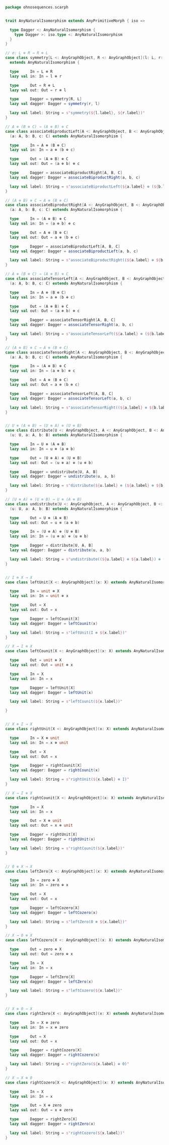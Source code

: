 
```scala
package ohnosequences.scarph


trait AnyNaturalIsomorphism extends AnyPrimitiveMorph { iso =>

  type Dagger <: AnyNaturalIsomorphism {
    type Dagger >: iso.type <: AnyNaturalIsomorphism
  }
}

// σ: L ⊗ R → R ⊗ L
case class symmetry[L <: AnyGraphObject, R <: AnyGraphObject](l: L, r: R)
  extends AnyNaturalIsomorphism {

  type     In = L ⊗ R
  lazy val in: In = l ⊗ r

  type     Out = R ⊗ L
  lazy val out: Out = r ⊗ l

  type     Dagger = symmetry[R, L]
  lazy val dagger: Dagger = symmetry(r, l)

  lazy val label: String = s"symmetry(${l.label}, ${r.label})"
}

// A ⊕ (B ⊕ C) → (A ⊕ B) ⊕ C
case class associateBiproductLeft[A <: AnyGraphObject, B <: AnyGraphObject, C <: AnyGraphObject]
  (a: A, b: B, c: C) extends AnyNaturalIsomorphism {

  type     In = A ⊕ (B ⊕ C)
  lazy val in: In = a ⊕ (b ⊕ c)

  type     Out = (A ⊕ B) ⊕ C
  lazy val out: Out = (a ⊕ b) ⊕ c

  type     Dagger = associateBiproductRight[A, B, C]
  lazy val dagger: Dagger = associateBiproductRight(a, b, c)

  lazy val label: String = s"associateBiproductLeft(${a.label} ⊕ (${b.label} ⊕ ${c.label}))"
}

// (A ⊕ B) ⊕ C → A ⊕ (B ⊕ C)
case class associateBiproductRight[A <: AnyGraphObject, B <: AnyGraphObject, C <: AnyGraphObject]
  (a: A, b: B, c: C) extends AnyNaturalIsomorphism {

  type     In = (A ⊕ B) ⊕ C
  lazy val in: In = (a ⊕ b) ⊕ c

  type     Out = A ⊕ (B ⊕ C)
  lazy val out: Out = a ⊕ (b ⊕ c)

  type     Dagger = associateBiproductLeft[A, B, C]
  lazy val dagger: Dagger = associateBiproductLeft(a, b, c)

  lazy val label: String = s"associateBiproductRight((${a.label} ⊕ ${b.label}) ⊕ ${c.label})"
}

// A ⊗ (B ⊗ C) → (A ⊗ B) ⊗ C
case class associateTensorLeft[A <: AnyGraphObject, B <: AnyGraphObject, C <: AnyGraphObject]
  (a: A, b: B, c: C) extends AnyNaturalIsomorphism {

  type     In = A ⊗ (B ⊗ C)
  lazy val in: In = a ⊗ (b ⊗ c)

  type     Out = (A ⊗ B) ⊗ C
  lazy val out: Out = (a ⊗ b) ⊗ c

  type     Dagger = associateTensorRight[A, B, C]
  lazy val dagger: Dagger = associateTensorRight(a, b, c)

  lazy val label: String = s"associateTensorLeft(${a.label} ⊗ (${b.label} ⊗ ${c.label}))"
}

// (A ⊗ B) ⊗ C → A ⊗ (B ⊗ C)
case class associateTensorRight[A <: AnyGraphObject, B <: AnyGraphObject, C <: AnyGraphObject]
  (a: A, b: B, c: C) extends AnyNaturalIsomorphism {

  type     In = (A ⊗ B) ⊗ C
  lazy val in: In = (a ⊗ b) ⊗ c

  type     Out = A ⊗ (B ⊗ C)
  lazy val out: Out = a ⊗ (b ⊗ c)

  type     Dagger = associateTensorLeft[A, B, C]
  lazy val dagger: Dagger = associateTensorLeft(a, b, c)

  lazy val label: String = s"associateTensorRight((${a.label} ⊗ ${b.label}) ⊗ ${c.label})"
}


// U ⊗ (A ⊕ B) → (U ⊗ A) ⊕ (U ⊗ B)
case class distribute[U <: AnyGraphObject, A <: AnyGraphObject, B <: AnyGraphObject]
  (u: U, a: A, b: B) extends AnyNaturalIsomorphism {

  type     In = U ⊗ (A ⊕ B)
  lazy val in: In = u ⊗ (a ⊕ b)

  type     Out = (U ⊗ A) ⊕ (U ⊗ B)
  lazy val out: Out = (u ⊗ a) ⊕ (u ⊗ b)

  type     Dagger = undistribute[U, A, B]
  lazy val dagger: Dagger = undistribute(u, a, b)

  lazy val label: String = s"distribute(${u.label} ⊗ (${a.label} ⊕ ${b.label}))"
}

// (U ⊗ A) ⊕ (U ⊗ B) → U ⊗ (A ⊕ B)
case class undistribute[U <: AnyGraphObject, A <: AnyGraphObject, B <: AnyGraphObject]
  (u: U, a: A, b: B) extends AnyNaturalIsomorphism {

  type     Out = U ⊗ (A ⊕ B)
  lazy val out: Out = u ⊗ (a ⊕ b)

  type     In = (U ⊗ A) ⊕ (U ⊗ B)
  lazy val in: In = (u ⊗ a) ⊕ (u ⊗ b)

  type     Dagger = distribute[U, A, B]
  lazy val dagger: Dagger = distribute(u, a, b)

  lazy val label: String = s"undistribute((${u.label} ⊗ ${a.label}) ⊕ (${u.label} ⊗ ${b.label}))"
}


// I ⊗ X → X
case class leftUnit[X <: AnyGraphObject](x: X) extends AnyNaturalIsomorphism {

  type     In = unit ⊗ X
  lazy val in: In = unit ⊗ x

  type     Out = X
  lazy val out: Out = x

  type     Dagger = leftCounit[X]
  lazy val dagger: Dagger = leftCounit(x)

  lazy val label: String = s"leftUnit(I ⊗ ${x.label})"
}

// X → I ⊗ X
case class leftCounit[X <: AnyGraphObject](x: X) extends AnyNaturalIsomorphism {

  type     Out = unit ⊗ X
  lazy val out: Out = unit ⊗ x

  type     In = X
  lazy val in: In = x

  type     Dagger = leftUnit[X]
  lazy val dagger: Dagger = leftUnit(x)

  lazy val label: String = s"leftCounit(${x.label})"

}


// X ⊗ I → X
case class rightUnit[X <: AnyGraphObject](x: X) extends AnyNaturalIsomorphism {

  type     In = X ⊗ unit
  lazy val in: In = x ⊗ unit

  type     Out = X
  lazy val out: Out = x

  type     Dagger = rightCounit[X]
  lazy val dagger: Dagger = rightCounit(x)

  lazy val label: String = s"rightUnit(${x.label} ⊗ I)"
}

// X → I ⊗ X
case class rightCounit[X <: AnyGraphObject](x: X) extends AnyNaturalIsomorphism {

  type     In = X
  lazy val in: In = x

  type     Out = X ⊗ unit
  lazy val out: Out = x ⊗ unit

  type     Dagger = rightUnit[X]
  lazy val dagger: Dagger = rightUnit(x)

  lazy val label: String = s"rightCounit(${x.label})"
}


// 0 ⊕ X → X
case class leftZero[X <: AnyGraphObject](x: X) extends AnyNaturalIsomorphism {

  type     In = zero ⊕ X
  lazy val in: In = zero ⊕ x

  type     Out = X
  lazy val out: Out = x

  type     Dagger = leftCozero[X]
  lazy val dagger: Dagger = leftCozero(x)

  lazy val label: String = s"leftZero(0 ⊕ ${x.label})"
}

// X → 0 ⊕ X
case class leftCozero[X <: AnyGraphObject](x: X) extends AnyNaturalIsomorphism {

  type     Out = zero ⊕ X
  lazy val out: Out = zero ⊕ x

  type     In = X
  lazy val in: In = x

  type     Dagger = leftZero[X]
  lazy val dagger: Dagger = leftZero(x)

  lazy val label: String = s"leftCozero(${x.label})"
}


// X ⊕ 0 → X
case class rightZero[X <: AnyGraphObject](x: X) extends AnyNaturalIsomorphism {

  type     In = X ⊕ zero
  lazy val in: In = x ⊕ zero

  type     Out = X
  lazy val out: Out = x

  type     Dagger = rightCozero[X]
  lazy val dagger: Dagger = rightCozero(x)

  lazy val label: String = s"rightZero(${x.label} ⊕ 0)"
}

// X → X ⊕ 0
case class rightCozero[X <: AnyGraphObject](x: X) extends AnyNaturalIsomorphism {

  type     In = X
  lazy val in: In = x

  type     Out = X ⊕ zero
  lazy val out: Out = x ⊕ zero

  type     Dagger = rightZero[X]
  lazy val dagger: Dagger = rightZero(x)

  lazy val label: String = s"rightCozero(${x.label})"
}

```




[main/scala/ohnosequences/scarph/axioms.scala]: axioms.scala.md
[main/scala/ohnosequences/scarph/tensor.scala]: tensor.scala.md
[main/scala/ohnosequences/scarph/predicates.scala]: predicates.scala.md
[main/scala/ohnosequences/scarph/impl/biproducts.scala]: impl/biproducts.scala.md
[main/scala/ohnosequences/scarph/impl/tensors.scala]: impl/tensors.scala.md
[main/scala/ohnosequences/scarph/impl/evals.scala]: impl/evals.scala.md
[main/scala/ohnosequences/scarph/impl/distributivity.scala]: impl/distributivity.scala.md
[main/scala/ohnosequences/scarph/impl/relations.scala]: impl/relations.scala.md
[main/scala/ohnosequences/scarph/impl/category.scala]: impl/category.scala.md
[main/scala/ohnosequences/scarph/rewrites.scala]: rewrites.scala.md
[main/scala/ohnosequences/scarph/package.scala]: package.scala.md
[main/scala/ohnosequences/scarph/arities.scala]: arities.scala.md
[main/scala/ohnosequences/scarph/objects.scala]: objects.scala.md
[main/scala/ohnosequences/scarph/writes.scala]: writes.scala.md
[main/scala/ohnosequences/scarph/biproduct.scala]: biproduct.scala.md
[main/scala/ohnosequences/scarph/schemas.scala]: schemas.scala.md
[main/scala/ohnosequences/scarph/morphisms.scala]: morphisms.scala.md
[main/scala/ohnosequences/scarph/syntax/package.scala]: syntax/package.scala.md
[main/scala/ohnosequences/scarph/syntax/objects.scala]: syntax/objects.scala.md
[main/scala/ohnosequences/scarph/syntax/writes.scala]: syntax/writes.scala.md
[main/scala/ohnosequences/scarph/syntax/morphisms.scala]: syntax/morphisms.scala.md
[main/scala/ohnosequences/scarph/isomorphisms.scala]: isomorphisms.scala.md
[test/scala/ohnosequences/scarph/TwitterQueries.scala]: ../../../../test/scala/ohnosequences/scarph/TwitterQueries.scala.md
[test/scala/ohnosequences/scarph/impl/dummy.scala]: ../../../../test/scala/ohnosequences/scarph/impl/dummy.scala.md
[test/scala/ohnosequences/scarph/impl/writes.scala]: ../../../../test/scala/ohnosequences/scarph/impl/writes.scala.md
[test/scala/ohnosequences/scarph/impl/dummyTest.scala]: ../../../../test/scala/ohnosequences/scarph/impl/dummyTest.scala.md
[test/scala/ohnosequences/scarph/TwitterSchema.scala]: ../../../../test/scala/ohnosequences/scarph/TwitterSchema.scala.md
[test/scala/ohnosequences/scarph/asserts.scala]: ../../../../test/scala/ohnosequences/scarph/asserts.scala.md
[test/scala/ohnosequences/scarph/SchemaCreation.scala]: ../../../../test/scala/ohnosequences/scarph/SchemaCreation.scala.md
[test/scala/ohnosequences/scarph/implicitSearch.scala]: ../../../../test/scala/ohnosequences/scarph/implicitSearch.scala.md
